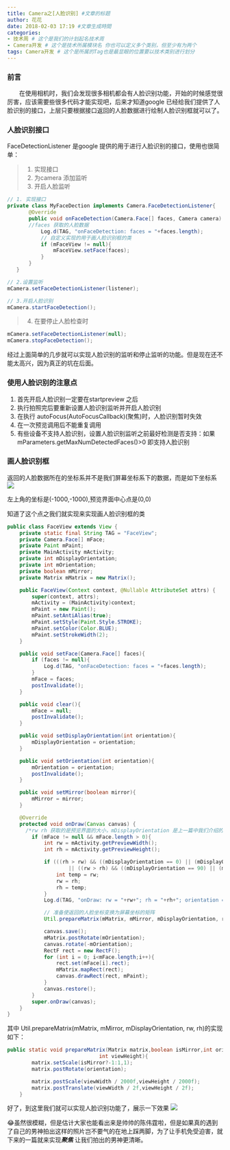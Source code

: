 ```yaml
---
title: Camera之[人脸识别] #文章的标题
author: 花花
date: 2018-02-03 17:19 #文章生成時間
categories:
- 技术周 # 这个是我们的计划起名技术周
- Camera开发 # 这个是技术所属模块名 你也可以定义多个类别，但至少有为两个
tags: Camera开发 # 这个是所属的Tag也是最显眼的位置要以技术类别进行划分
---
```


### 前言
&emsp;&emsp;在使用相机时，我们会发现很多相机都会有人脸识别功能，开始的时候感觉很厉害，应该需要些很多代码才能实现吧，后来才知道google 已经给我们提供了人脸识别的接口，上层只要根据接口返回的人脸数据进行绘制人脸识别框就可以了。

### 人脸识别接口

FaceDetectionListener 是google 提供的用于进行人脸识别的接口，使用也很简单：
> 1. 实现接口
> 2. 为camera 添加监听
> 3. 开启人脸监听

```Java
// 1. 实现接口
private class MyFaceDection implements Camera.FaceDetectionListener{
       @Override
       public void onFaceDetection(Camera.Face[] faces, Camera camera) {
       //faces 获取的人脸数据
           Log.d(TAG, "onFaceDetection: faces = "+faces.length);
           // 自定义实现的用于画人脸识别框的类
           if (mFaceView != null){
               mFaceView.setFace(faces);
           }
       }
   }

// 2.设置监听    
mCamera.setFaceDetectionListener(listener);

// 3.开启人脸识别
mCamera.startFaceDetection();
```

 > 4. 在要停止人脸检查时

```Java
mCamera.setFaceDetectionListener(null);
mCamera.stopFaceDetection();
```
经过上面简单的几步就可以实现人脸识别的监听和停止监听的功能。但是现在还不能太高兴，因为真正的坑在后面。

### 使用人脸识别的注意点
1. 首先开启人脸识别一定要在startpreview 之后
2. 执行拍照完后要重新设置人脸识别监听并开启人脸识别
3. 在执行 autoFocus(AutoFocusCallback)(聚焦)时，人脸识别暂时失效
4. 在一次预览调用后不能重复调用
5. 有些设备不支持人脸识别，设置人脸识别监听之前最好检测是否支持：如果mParameters.getMaxNumDetectedFaces()>0 即支持人脸识别

### 画人脸识别框

返回的人脸数据所在的坐标系并不是我们屏幕坐标系下的数据，而是如下坐标系
![](http://p1chajscf.bkt.clouddn.com/camera-area-coordinates.png)

左上角的坐标是(-1000,-1000),预览界面中心点是(0,0)

知道了这个点之我们就实现来实现画人脸识别框的类

```Java
public class FaceView extends View {
    private static final String TAG = "FaceView";
    private Camera.Face[] mFace;
    private Paint mPaint;
    private MainActivity mActivity;
    private int mDisplayOrientation;
    private int mOrientation;
    private boolean mMirror;
    private Matrix mMatrix = new Matrix();

    public FaceView(Context context, @Nullable AttributeSet attrs) {
        super(context, attrs);
        mActivity = (MainActivity)context;
        mPaint = new Paint();
        mPaint.setAntiAlias(true);
        mPaint.setStyle(Paint.Style.STROKE);
        mPaint.setColor(Color.BLUE);
        mPaint.setStrokeWidth(2);
    }

    public void setFace(Camera.Face[] faces){
        if (faces != null){
            Log.d(TAG, "onFaceDetection: faces = "+faces.length);
        }
        mFace = faces;
        postInvalidate();
    }

    public void clear(){
        mFace = null;
        postInvalidate();
    }

    public void setDisplayOrientation(int orientation){
        mDisplayOrientation = orientation;
    }

    public void setOrientation(int orientation){
        mOrientation = orientation;
        postInvalidate();
    }

    public void setMirror(boolean mirror){
        mMirror = mirror;
    }

    @Override
    protected void onDraw(Canvas canvas) {
      /*rw rh 获取的是预览界面的大小，mDisplayOrientation 是上一篇中我们介绍的 相机需要旋转以实现正常预览的角度，mOrientation是手机旋转的角度，mMirror 前摄是镜像，后摄非镜像*/
        if (mFace != null && mFace.length > 0){
            int rw = mActivity.getPreviewWidth();
            int rh = mActivity.getPreviewHeight();

            if (((rh > rw) && ((mDisplayOrientation == 0) || (mDisplayOrientation == 180)))
                    || ((rw > rh) && ((mDisplayOrientation == 90) || (mDisplayOrientation == 270)))) {
                int temp = rw;
                rw = rh;
                rh = temp;
            }
            Log.d(TAG, "onDraw: rw = "+rw+"; rh = "+rh+"; orientation = "+mDisplayOrientation+"; mMirror = "+mMirror);

            // 准备使返回的人脸坐标变换为屏幕坐标的矩阵
            Util.prepareMatrix(mMatrix, mMirror, mDisplayOrientation, rw, rh);

            canvas.save();
            mMatrix.postRotate(mOrientation);
            canvas.rotate(-mOrientation);
            RectF rect = new RectF();
            for (int i = 0; i<mFace.length;i++){
                rect.set(mFace[i].rect);
                mMatrix.mapRect(rect);
                canvas.drawRect(rect, mPaint);
            }
            canvas.restore();
        }
        super.onDraw(canvas);
    }
}
```

其中 Util.prepareMatrix(mMatrix, mMirror, mDisplayOrientation, rw, rh)的实现如下：

```java
public static void prepareMatrix(Matrix matrix,boolean isMirror,int orientation,int viewWidth,
                              int viewHeight){
        matrix.setScale(isMirror?-1:1,1);
        matrix.postRotate(orientation);

        matrix.postScale(viewWidth / 2000f,viewHeight / 2000f);
        matrix.postTranslate(viewWidth / 2f,viewHeight / 2f);
    }
```
好了，到这里我们就可以实现人脸识别功能了，展示一下效果
![](http://p1chajscf.bkt.clouddn.com/Screenshot_20180203-100742.png)

😂虽然很模糊，但是估计大家也能看出来是帅帅的陈伟霆啦，但是如果真的遇到了自己的男神拍出这样的照片岂不要气的在地上踩两脚，为了让手机免受迫害，就下来的一篇就来实现***聚焦*** 让我们拍出的男神更清晰。

